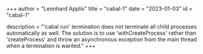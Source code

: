 +++
author = "Leonhard Applis"
title = "cabal-1"
date = "2023-01-03"
id = "cabal-1"

description = "'cabal run' termination does not terminate all child processes automatically as well. The solution is to use 'withCreateProcess' rather than 'createProcess' and throw an asynchronous exception from the main thread when a termination is wanted."
+++
